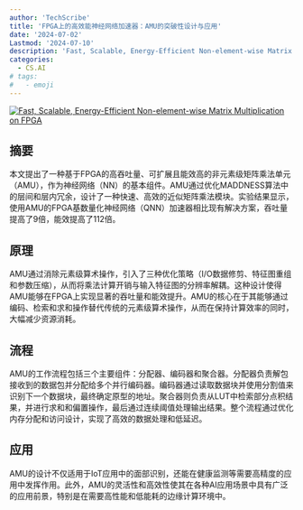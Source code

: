 ```yaml
---
author: 'TechScribe'
title: 'FPGA上的高效能神经网络加速器：AMU的突破性设计与应用'
date: '2024-07-02'
Lastmod: '2024-07-10'
description: 'Fast, Scalable, Energy-Efficient Non-element-wise Matrix Multiplication on FPGA'
categories:
  - CS.AI
# tags:
#   - emoji
---
```


[![Fast, Scalable, Energy-Efficient Non-element-wise Matrix Multiplication on FPGA](https://arxiv-research-1301205113.cos.ap-guangzhou.myqcloud.com/images/2407.02362v2.pdf_0.jpg)](https://arxiv.org/abs/2407.02362v2)

## 摘要

本文提出了一种基于FPGA的高吞吐量、可扩展且能效高的非元素级矩阵乘法单元（AMU），作为神经网络（NN）的基本组件。AMU通过优化MADDNESS算法中的层间和层内冗余，设计了一种快速、高效的近似矩阵乘法模块。实验结果显示，使用AMU的FPGA基数量化神经网络（QNN）加速器相比现有解决方案，吞吐量提高了9倍，能效提高了112倍。<!--more-->

## 原理

AMU通过消除元素级算术操作，引入了三种优化策略（I/O数据修剪、特征图重组和参数压缩），从而将乘法计算开销与输入特征图的分辨率解耦。这种设计使得AMU能够在FPGA上实现显著的吞吐量和能效提升。AMU的核心在于其能够通过编码、检索和求和操作替代传统的元素级算术操作，从而在保持计算效率的同时，大幅减少资源消耗。

## 流程

AMU的工作流程包括三个主要组件：分配器、编码器和聚合器。分配器负责解包接收到的数据包并分配给多个并行编码器。编码器通过读取数据块并使用分割值来识别下一个数据块，最终确定原型的地址。聚合器则负责从LUT中检索部分点积结果，并进行求和和偏置操作，最后通过连续阈值处理输出结果。整个流程通过优化内存分配和访问设计，实现了高效的数据处理和低延迟。

## 应用

AMU的设计不仅适用于IoT应用中的面部识别，还能在健康监测等需要高精度的应用中发挥作用。此外，AMU的灵活性和高效性使其在各种AI应用场景中具有广泛的应用前景，特别是在需要高性能和低能耗的边缘计算环境中。